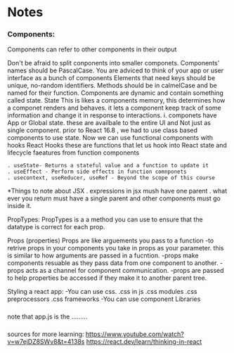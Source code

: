 <h1>Notes</h1>
<h3>Components:</h3>
<article>
<p>
Components can refer to other components in their output
</p>
Don't be afraid to split conponents into smaller componets. 
Components' names should be PascalCase.
You are adviced to think of your app or user interface as a bunch of components 
Elements that need keys should be unique, no-random identifiers.
Methods should be in calmelCase and be named for their function.
Components are dynamic and contain something called state.
   State
   This is likes a components memory, this determines how a componet renders and behaves. it lets a component keep track of some information and change it in response to interactions. 
    i. componets have App or Global state. these are availbale to the entire UI and Not just as single component.
    prior to React 16.8 , we had to use class based components to use state. 
    Now we can use functional components with hooks
React Hooks
       these are functions that let us hook into React state and lifecycle faeatures from function components

    . useState- Returns a stateful value and a function to update it
    . useEffect - Perform side effects in function comnponets 
    . usecontext, useReducer, useRef - Beyond the scope of this course
    
 

*Things to note about JSX
 . expressions in jsx mush have one parent
 . what ever you return must have a single parent and other components must go inside it.


PropTypes:
  PropTypes is a a method you can use to ensure that the datatype is correct for each prop.


Props (properties)
   Props are like arguements you pass to a function
   -to retrive props in your components you take in props as your parameter. this is similar to how arguments are passed in a fucntion.
   -props make components resuable as they pass data from one component to another.
   -props acts as a channel for component communication.
   -props are passed to help properties be accessed if they make it to another parent tree. 




Styling a react app:
   -You can use css.
     .css in js
     .css modules
     .css preprocessors
     .css frameworks
   -You can use component Libraries
    
###
note that app.js is the .........
###

sources for more learning:
https://www.youtube.com/watch?v=w7ejDZ8SWv8&t=4138s
https://react.dev/learn/thinking-in-react

</article>
